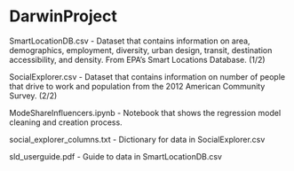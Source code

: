 # DarwinProject

SmartLocationDB.csv - Dataset that contains information on area, demographics, employment, diversity, urban design, transit, destination accessibility, and density. From EPA’s Smart Locations Database. (1/2)

SocialExplorer.csv - Dataset that contains information on number of people that drive to work and population from the 2012 American Community Survey. (2/2)

ModeShareInfluencers.ipynb - Notebook that shows the regression model cleaning and creation process. 

social_explorer_columns.txt - Dictionary for data in SocialExplorer.csv

sld_userguide.pdf - Guide to data in SmartLocationDB.csv
